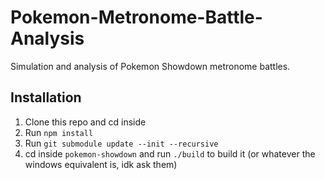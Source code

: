 # Pokemon-Metronome-Battle-Analysis
Simulation and analysis of Pokemon Showdown metronome battles.

## Installation

1. Clone this repo and cd inside
2. Run `npm install`
3. Run `git submodule update --init --recursive`
4. cd inside `pokemon-showdown` and run `./build` to build it (or whatever the windows equivalent is, idk ask them)
